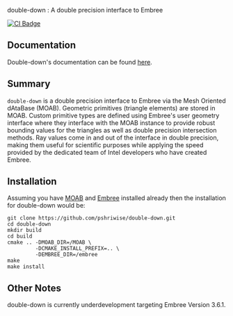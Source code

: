 double-down : A double precision interface to Embree

[![CI Badge](https://github.com/pshriwise/double-down/workflows/Double%20Down%20CI/badge.svg)](https://github.com/pshriwise/double-down/actions?query=workflow%3A%22Double+Down+CI%22)


## Documentation

Double-down's documentation can be found [here](https://double-down.readthedocs.io/en/latest/).


## Summary

`double-down` is a double precision interface to Embree via the Mesh Oriented dAtaBase (MOAB). Geometric primitives (triangle elements) are stored in MOAB. Custom primitive types are defined using Embree's user geometry interface where they interface with the MOAB instance to provide robust bounding values for the triangles as well as double precision intersection methods. Ray values come in and out of the interface in double precision, making them useful for scientific purposes while applying the speed provided by the dedicated team of Intel developers who have created Embree.

## Installation

Assuming you have [MOAB](https://bitbucket.org/fathomteam/moab.git) and
[Embree](https://github.com/embree/embree) installed already then the
installation for double-down would be:

```
git clone https://github.com/pshriwise/double-down.git
cd double-down
mkdir build
cd build
cmake .. -DMOAB_DIR=/MOAB \
         -DCMAKE_INSTALL_PREFIX=.. \
         -DEMBREE_DIR=/embree
make
make install

```

## Other Notes

double-down is currently underdevelopment targeting Embree Version 3.6.1.


